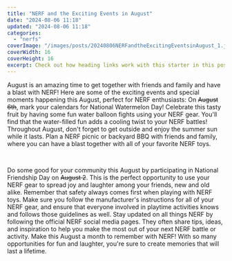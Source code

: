 ```yaml
---
title: "NERF and the Exciting Events in August"
date: "2024-08-06 11:18"
updated: "2024-08-06 11:18"
categories:
  - "nerfs"
coverImage: "/images/posts/20240806NERFandtheExcitingEventsinAugust_1.jpg"
coverWidth: 16
coverHeight: 16
excerpt: Check out how heading links work with this starter in this post.
---
```


<script>
  import { base } from '$app/paths';
</script>

August is an amazing time to get together with friends and family and have a blast with NERF! Here are some of the exciting events and special moments happening this August, perfect for NERF enthusiasts:
On ~~August 6th~~, mark your calendars for National Watermelon Day! Celebrate this tasty fruit by having some fun water balloon fights using your NERF gear. You'll find that the water-filled fun adds a cooling twist to your NERF battles!
Throughout August, don't forget to get outside and enjoy the summer sun while it lasts. Plan a NERF picnic or backyard BBQ with friends and family, where you can have a blast together with all of your favorite NERF toys.

<img class="inline object-contain w-full my-4" src="{base}/images/posts/20240806NERFandtheExcitingEventsinAugust_2.jpg" alt="" style="aspect-ratio: 16 / 16;" width="16" height="16">

Do some good for your community this August by participating in National Friendship Day on ~~August 2~~. This is the perfect opportunity to use your NERF gear to spread joy and laughter among your friends, new and old alike.
Remember that safety always comes first when playing with NERF toys. Make sure you follow the manufacturer's instructions for all of your NERF gear, and ensure that everyone involved in playtime activities knows and follows those guidelines as well.
Stay updated on all things NERF by following the official NERF social media pages. They often share tips, ideas, and inspiration to help you make the most out of your next NERF battle or activity.
Make this August a month to remember with NERF! With so many opportunities for fun and laughter, you're sure to create memories that will last a lifetime.
